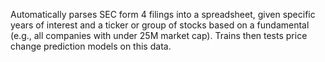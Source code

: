 Automatically parses SEC form 4 filings into a spreadsheet, given specific years of interest and a ticker or group of stocks based on a fundamental (e.g., all companies with under 25M market cap). Trains then tests price change prediction models on this data.

